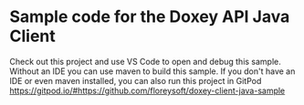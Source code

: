 # Sample code for the Doxey API Java Client

Check out this project and use VS Code to open and debug this sample. Without an IDE you can use maven to build this sample. If you don't have an IDE or even maven installed, you can also run this project in GitPod https://gitpod.io/#https://github.com/floreysoft/doxey-client-java-sample